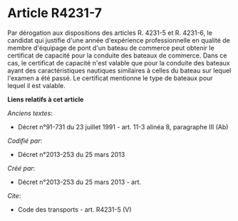 # Article R4231-7

Par dérogation aux dispositions des articles R. 4231-5 et R. 4231-6, le candidat qui justifie d'une année d'expérience
professionnelle en qualité de membre d'équipage de pont d'un bateau de commerce peut obtenir le certificat de capacité pour
la conduite des bateaux de commerce. Dans ce cas, le certificat de capacité n'est valable que pour la conduite des bateaux
ayant des caractéristiques nautiques similaires à celles du bateau sur lequel l'examen a été passé. Le certificat mentionne
le type de bateaux pour lequel il est valable.

**Liens relatifs à cet article**

_Anciens textes_:

  - Décret n°91-731 du 23 juillet 1991 - art. 11-3 alinéa 8, paragraphe III (Ab)

_Codifié par_:

  - Décret n°2013-253 du 25 mars 2013

_Créé par_:

  - Décret n°2013-253 du 25 mars 2013 - art.

_Cite_:

  - Code des transports - art. R4231-5 (V)
